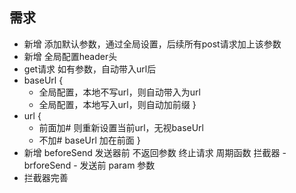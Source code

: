 ## 需求
- 新增 添加默认参数，通过全局设置，后续所有post请求加上该参数
- 新增 全局配置header头
- get请求 如有参数，自动带入url后
- baseUrl {
    - 全局配置，本地不写url，则自动带入为url
    - 全局配置，本地写入url，则自动加前缀
}
- url {
    - 前面加# 则重新设置当前url，无视baseUrl
    - 不加# baseUrl 加在前面
}
- 新增 beforeSend 发送器前 不返回参数 终止请求 周期函数  拦截器 - brforeSend - 发送前 param 参数
- 拦截器完善
